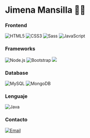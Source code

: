 # Jimena Mansilla 👩‍💻

### Frontend
![HTML5](https://img.shields.io/badge/-HTML5-%23E44D27?style=flat-square&logo=html5&logoColor=ffffff)
![CSS3](https://img.shields.io/badge/-CSS3-%231572B6?style=flat-square&logo=css3)
![Sass](https://img.shields.io/badge/-Sass-%23CC6699?style=flat-square&logo=sass&logoColor=ffffff)
![JavaScript](https://img.shields.io/badge/-JavaScript-black?style=flat-square&logo=javascript)


### Frameworks
![Node.js](https://img.shields.io/badge/-Node.js-333333?style=flat&logo=node.js)
![Bootstrap](https://img.shields.io/badge/-Bootstrap-563D7C?style=flat-square&logo=bootstrap)
<img src="https://img.shields.io/badge/-django-black?style=flat&logo=django">

### Database
![MySQL](https://img.shields.io/badge/-MySQL-333333?style=flat&logo=mysql)
![MongoDB](https://img.shields.io/badge/-MongoDB-333333?style=flat&logo=mongodb)

### Lenguaje 
![Java](https://img.shields.io/badge/Java-orange?style=flat&logo=java&logoColor=white&link=https://github.com/pranjaljain0)

### Contacto
[![Email](https://img.shields.io/badge/-Email-c14438?style=flat&logo=Gmail&logoColor=white&link=mailto:mail@brennanbrown.ca)](mailto:mansillajime6@gmail.com)
